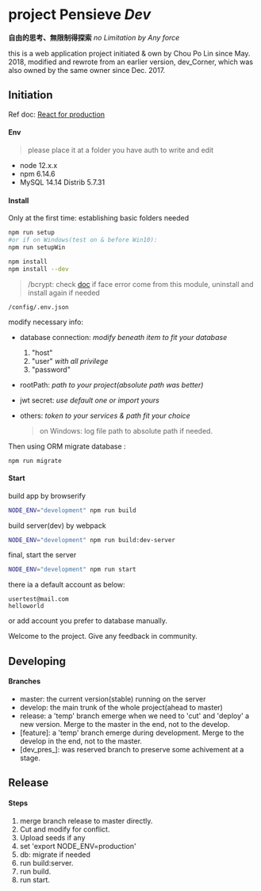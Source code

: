 # project Pensieve *Dev*
__自由的思考、無限制得探索__
_no Limitation by Any force_

this is a web application project initiated & own by Chou Po Lin since May. 2018, modified and rewrote from an earlier version, dev_Corner, which was also owned by the same owner since Dec. 2017.

## Initiation

Ref doc: [React for production](https://reactjs.org/docs/optimizing-performance.html#use-the-production-build)

#### Env
>please place it at a folder you have auth to write and edit

- node 12.x.x
- npm  6.14.6
- MySQL 14.14 Distrib 5.7.31


#### Install



Only at the first time: establishing basic folders needed

```bash
npm run setup
#or if on Windows(test on & before Win10):
npm run setupWin
```

```bash
npm install
npm install --dev
```

> /bcrypt: check [doc](https://www.npmjs.com/package/bcrypt) if face error come from this module, uninstall and install again if needed


`/config/.env.json`

modify necessary info:
  - database connection:
    *modify beneath item to fit your database*
    1. "host"<br>
    2. "user" *with all privilege*<br>
    3. "password"<br>


  - rootPath: *path to your project(absolute path was better)*

  - jwt secret:
      *use default one or import yours*

  - others:
    *token to your services & path fit your choice*

    >on Windows: log file path to absolute path if needed.

Then using ORM migrate database :

```
npm run migrate
```


#### Start

build app by browserify

```bash
NODE_ENV="development" npm run build
```

build server(dev) by webpack
```bash
NODE_ENV="development" npm run build:dev-server
```


final, start the server

```bash
NODE_ENV="development" npm run start
```


there ia a default account as below:
```
usertest@mail.com
helloworld
```
or add account you prefer to database manually.

Welcome to the project. Give any feedback in community.

## Developing

#### Branches
- master: the current version(stable) running on the server
- develop: the main trunk of the whole project(ahead to master)
- release: a 'temp' branch emerge when we need to 'cut' and 'deploy' a new version. Merge to the master in the end, not to the develop.
- [feature]: a 'temp' branch emerge during development. Merge to the develop in the end, not to the master.
- [dev_pres_]: was reserved branch to preserve some achivement at a stage.


## Release

#### Steps
1. merge branch release to master directly.
2. Cut and modify for conflict.
3. Upload seeds if any
4. set 'export NODE_ENV=production'
5. db: migrate if needed
7. run build:server.
6. run build.
7. run start.
